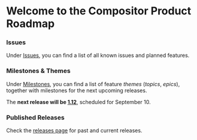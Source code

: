 # Welcome to the Compositor Product Roadmap
 
### Issues

Under [Issues](https://github.com/ktraunmueller/Compositor/issues), you can find a list of all known issues and planned features.

### Milestones & Themes

Under [Milestones](https://github.com/ktraunmueller/Compositor/milestones), you can find a list of feature _themes_ (_topics_, _epics_), together with milestones for the next upcoming releases. 

The **next release will be [1.12](https://github.com/ktraunmueller/Compositor/milestones)**, scheduled for September 10.

### Published Releases

Check the [releases page](https://github.com/ktraunmueller/Compositor/releases) for past and current releases.
